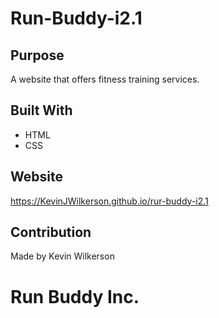 # Run-Buddy-i2.1

## Purpose

A website that offers fitness training services.

## Built With

- HTML
- CSS

## Website

https://KevinJWilkerson.github.io/rur-buddy-i2.1

## Contribution

Made by Kevin Wilkerson

# Run Buddy Inc.
